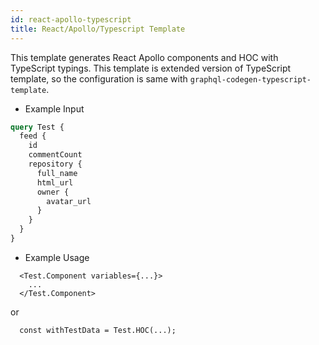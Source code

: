 ```yaml
---
id: react-apollo-typescript
title: React/Apollo/Typescript Template
---
```


This template generates React Apollo components and HOC with TypeScript typings.
This template is extended version of TypeScript template, so the configuration is same with `graphql-codegen-typescript-template`.

- Example Input

```graphql
query Test {
  feed {
    id
    commentCount
    repository {
      full_name
      html_url
      owner {
        avatar_url
      }
    }
  }
}
```

- Example Usage

```tsx
  <Test.Component variables={...}>
    ...
  </Test.Component>
```

or

```tsx
  const withTestData = Test.HOC(...);
```
